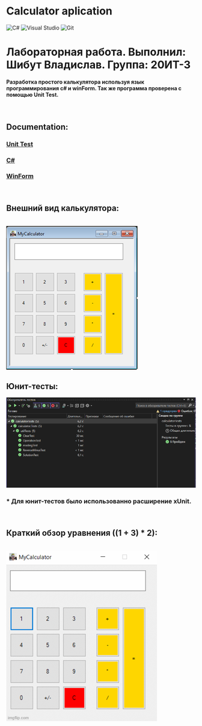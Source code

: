 # Calculator aplication
![C#](https://img.shields.io/badge/c%23-%23239120.svg?style=for-the-badge&logo=c-sharp&logoColor=white)
![Visual Studio](https://img.shields.io/badge/Visual%20Studio-5C2D91.svg?style=for-the-badge&logo=visual-studio&logoColor=white)
![Git](https://img.shields.io/badge/git-%23F05033.svg?style=for-the-badge&logo=git&logoColor=white)
 <br>
# Лабораторная работа. Выполнил: **Шибут Владислав**. Группа: 20ИТ-3

<h4>Разработка простого калькулятора используя язык программирования c# и winForm. Так же программа проверена с помощью Unit Test.</h4>
<br>

## Documentation:

### [Unit Test](https://learn.microsoft.com/en-us/visualstudio/test/unit-test-basics?view=vs-2022)<br>
### [C#](https://learn.microsoft.com/en-us/dotnet/csharp/)<br>
### [WinForm](https://learn.microsoft.com/en-us/dotnet/desktop/winforms/?view=netdesktop-6.0)
<br>

## Внешний вид калькулятора:

<br>
<img src="https://raw.githubusercontent.com/grall777/calculatorWinFormLab1Update/master/photo.PNG" alt="https://raw.githubusercontent.com/grall777/calculatorWinFormLab1Update/master/photo.PNG">
<br>

## Юнит-тесты:

<img src="https://raw.githubusercontent.com/grall777/calculatorWinFormLab1Update/master/unitTestsPhoto.PNG" alt="https://raw.githubusercontent.com/grall777/calculatorWinFormLab1Update/master/unitTestsPhoto.PNG">
<h3>* Для юнит-тестов было использованно расширение xUnit.</h3>
<br>

## Краткий обзор уравнения ((1 + 3) * 2):

<br>
<img src="https://raw.githubusercontent.com/grall777/calculatorWinFormLab1Update/master/6xg8s2.gif" alt="https://raw.githubusercontent.com/grall777/calculatorWinFormLab1Update/master/6xg8s2.gif">
<br>

